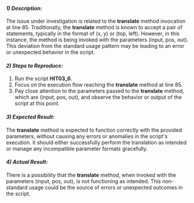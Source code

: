 ﻿#### ***1) Description:***
The issue under investigation is related to the **translate** method invocation at line 85. Traditionally, the **translate** method is known to accept a pair of statements, typically in the format of (x, y) or (top, left). However, in this instance, the method is being invoked with the parameters (input, pos, out). This deviation from the standard usage pattern may be leading to an error or unexpected behavior in the script.
#### ***2) Steps to Reproduce:***
1. Run the script **HIT03\_6**.
1. Focus on the execution flow reaching the **translate** method at line 85.
1. Pay close attention to the parameters passed to the **translate** method, which are (input, pos, out), and observe the behavior or output of the script at this point.
#### ***3) Expected Result:***
The **translate** method is expected to function correctly with the provided parameters, without causing any errors or anomalies in the script's execution. It should either successfully perform the translation as intended or manage any incompatible parameter formats gracefully.
#### ***4) Actual Result:***
There is a possibility that the **translate** method, when invoked with the parameters (input, pos, out), is not functioning as intended. This non-standard usage could be the source of errors or unexpected outcomes in the script.

